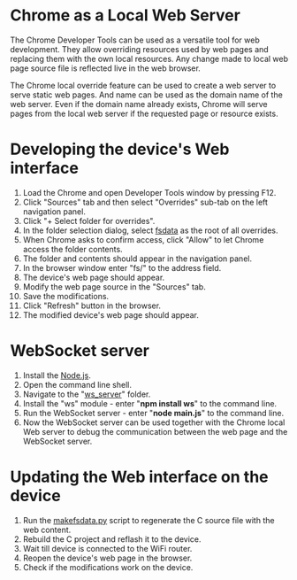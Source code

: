 # Chrome as a Local Web Server
The Chrome Developer Tools can be used as a versatile tool for web development. They allow overriding resources used by web pages and replacing them with the own local resources. Any change made to local web page source file is reflected live in the web browser.

The Chrome local override feature can be used to create a web server to serve static web pages. And name can be used as the domain name of the web server. Even if the domain name already exists, Chrome will serve pages from the local web server if the requested page or resource exists.

# Developing the device's Web interface
1. Load the Chrome and open Developer Tools window by pressing F12.
2. Click "Sources" tab and then select "Overrides" sub-tab on the left navigation panel.
3. Click "+ Select folder for overrides".
4. In the folder selection dialog, select [fsdata](../main/http/server/fsdata) as the root of all overrides.
5. When Chrome asks to confirm access, click "Allow" to let Chrome access the folder contents.
6. The folder and contents should appear in the navigation panel.
7. In the browser window enter "fs/" to the address field.
8. The device's web page should appear.
9. Modify the web page source in the "Sources" tab.
10. Save the modifications.
11. Click "Refresh" button in the browser.
12. The modified device's web page should appear.

# WebSocket server
1. Install the [Node.js](https://nodejs.org).
2. Open the command line shell.
3. Navigate to the "[ws_server](../utils/ws_server/)" folder.
4. Install the "ws" module - enter "**npm install ws**" to the command line.
5. Run the WebSocket server - enter "**node main.js**" to the command line.
6. Now the WebSocket server can be used together with the Chrome local Web server to debug the communication between the web page and the WebSocket server.

# Updating the Web interface on the device
1. Run the [makefsdata.py](../main/http/server/fsdata/makefsdata.py) script to regenerate the C source file with the web content.
2. Rebuild the C project and reflash it to the device.
3. Wait till device is connected to the WiFi router.
4. Reopen the device's web page in the browser.
5. Check if the modifications work on the device.